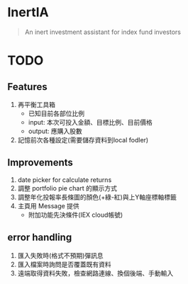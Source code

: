 # InertIA
> An inert investment assistant for index fund investors


# TODO
## Features
1. 再平衡工具箱
    - 已知目前各部位比例
    - input: 本次可投入金額、目標比例、目前價格
    - output: 應購入股數
1. 記憶前次各種設定(需要儲存資料到local fodler)

## Improvements
1. date picker for calculate returns
1. 調整 portfolio pie chart 的顯示方式
1. 調整年化投報率長條圖的顏色(+綠-紅)與上Y軸座標軸標籤
1. 主頁用 Message 提供    
    - 附加功能先決條件(IEX cloud帳號)

## error handling
1. 匯入失敗時(格式不預期)彈訊息
1. 匯入檔案時詢問是否覆蓋既有資料
1. 遠端取得資料失敗，檢查網路連線、換個後端、手動輸入



